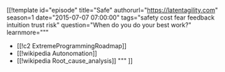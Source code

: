 [[!template id="episode"
title="Safe"
authorurl="https://latentagility.com"
season=1
date="2015-07-07 07:00:00"
tags="safety cost fear feedback intuition trust risk"
question="When do you do your best work?"
learnmore="""
- [[!c2 ExtremeProgrammingRoadmap]]
- [[!wikipedia Autonomation]] 
- [[!wikipedia Root_cause_analysis]] 
"""
]]

